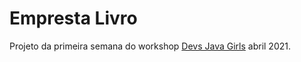 # Empresta Livro

Projeto da primeira semana do workshop [Devs Java Girls](https://devs-javagirl.github.io/workshop-basico-api/) abril 2021.

